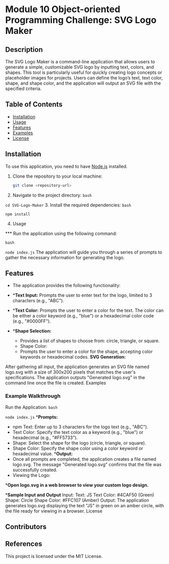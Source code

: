 # Module 10 Object-oriented Programming Challenge: SVG Logo Maker

## Description

The SVG Logo Maker is a command-line application that allows users to generate a simple, customizable SVG logo by inputting text, colors, and shapes. This tool is particularly useful for quickly creating logo concepts or placeholder images for projects. Users can define the logo’s text, text color, shape, and shape color, and the application will output an SVG file with the specified criteria.

## Table of Contents

- [Installation](#installation)
- [Usage](#usage)
- [Features](#features)
- [Examples](#examples)
- [License](#license)

## Installation

To use this application, you need to have [Node.js](https://nodejs.org/) installed.

1. Clone the repository to your local machine:
   ```bash
   git clone <repository-url>


2. Navigate to the project directory:
`bash`

`cd SVG-Logo-Maker`
3. Install the required dependencies:
`bash`

`npm install`

4.  Usage

*** Run the application using the following command:

`bash`

`node index.js`
The application will guide you through a series of prompts to gather the necessary information for generating the logo.

## Features

- The application provides the following functionality:

- ***Text Input:**
Prompts the user to enter text for the logo, limited to 3 characters (e.g., "ABC").
- ***Text Color:**
Prompts the user to enter a color for the text. The color can be either a color keyword (e.g., "blue") or a hexadecimal color code (e.g., "#0000FF").
- ***Shape Selection:**
  - Provides a list of shapes to choose from: circle, triangle, or square.
  - Shape Color:
  - Prompts the user to enter a color for the shape, accepting color keywords or hexadecimal codes.
**SVG Generation:**

After gathering all input, the application generates an SVG file named logo.svg with a size of 300x200 pixels that matches the user's specifications.
The application outputs "Generated logo.svg" in the command line once the file is created.
Examples

### Example Walkthrough
Run the Application:
`bash`

`node index.js`
***Prompts:**
- npm Text: Enter up to 3 characters for the logo text (e.g., "ABC").
- Text Color: Specify the text color as a keyword (e.g., "blue") or hexadecimal (e.g., "#FF5733").
- Shape: Select the shape for the logo (circle, triangle, or square).
- Shape Color: Specify the shape color using a color keyword or hexadecimal value.
***Output:**
- Once all prompts are completed, the application creates a file named logo.svg.
The message "Generated logo.svg" confirms that the file was successfully created.
- Viewing the Logo:

***Open logo.svg in a web browser to view your custom logo design.**

***Sample Input and Output**
Input:
Text: JS
Text Color: #4CAF50 (Green)
Shape: Circle
Shape Color: #FFC107 (Amber)
Output:
The application generates logo.svg displaying the text "JS" in green on an amber circle, with the file ready for viewing in a browser.
License

## Contributors

## References


This project is licensed under the MIT License.

